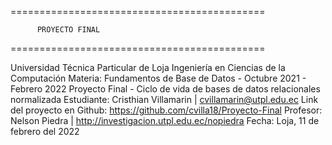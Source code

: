 ============================================

          PROYECTO FINAL

============================================

Universidad Técnica Particular de Loja
Ingeniería en Ciencias de la Computación
Materia: Fundamentos de Base de Datos - Octubre 2021 - Febrero 2022
Proyecto Final - Ciclo de vida de bases de datos relacionales normalizada
Estudiante: Cristhian Villamarin | cvillamarin@utpl.edu.ec
Link del proyecto en Github: https://github.com/cvilla18/Proyecto-Final
Profesor: Nelson Piedra | http://investigacion.utpl.edu.ec/nopiedra
Fecha: Loja, 11 de febrero del 2022
 
